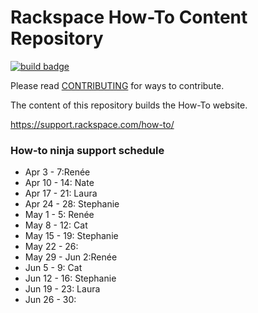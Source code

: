# Rackspace How-To Content Repository

[![build badge](https://build.developer.rackspace.com/rackerlabs/rackspace-how-to/badge?branch=master)](https://build.developer.rackspace.com/rackerlabs/rackspace-how-to)

Please read [CONTRIBUTING](CONTRIBUTING.md) for ways to contribute.

The content of this repository builds the How-To website.

https://support.rackspace.com/how-to/

### How-to ninja support schedule

- Apr 3 - 7:Renée
- Apr 10 - 14: Nate
- Apr 17 - 21: Laura
- Apr 24 - 28: Stephanie
- May 1 - 5: Renée
- May 8 - 12: Cat
- May 15 - 19: Stephanie
- May 22 - 26:
- May 29 - Jun 2:Renée
- Jun 5 - 9: Cat
- Jun 12 - 16: Stephanie
- Jun 19 - 23: Laura
- Jun 26 - 30:

